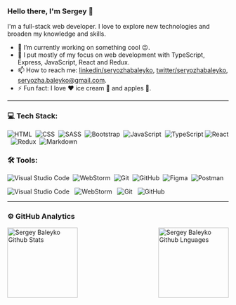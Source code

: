 ### Hello there, I'm Sergey 👋

I'm a full-stack web developer. I love to explore new technologies and broaden my knowledge and skills.

- 🔭 I’m currently working on something cool :wink:.
- 🌱 I put mostly of my focus on web development with TypeScript, Express, JavaScript, React and Redux.
- 📫 How to reach me: [linkedin/seryozhabaleyko](https://www.linkedin.com/in/seryozhabaleyko), [twitter/seryozhabaleyko](https://twitter.com/seryozhabaleyko), [seryozha.baleyko@gmail.com](mailto:seryozha.baleyko@gmail.com).
- ⚡ Fun fact: I love :heart: ice cream 🍨 and apples 🍏.

---

### 💻 Tech Stack:

![HTML](https://img.shields.io/badge/-HTML-333333?style=flat&logo=HTML5)&nbsp;
![CSS](https://img.shields.io/badge/-CSS-333333?style=flat&logo=CSS3)&nbsp;
![SASS](https://img.shields.io/badge/-SASS-333333?style=flat&logo=SASS)&nbsp;
![Bootstrap](https://img.shields.io/badge/-Bootstrap-333333?style=flat&logo=bootstrap&logoColor=563D7C)&nbsp;
![JavaScript](https://img.shields.io/badge/-JavaScript-333333?style=flat&logo=javascript)&nbsp;
![TypeScript](https://img.shields.io/badge/-TypeScript-333333?style=flat&logo=TypeScript&logoColor=007ACC)
![React](https://img.shields.io/badge/-React-333333?style=flat&logo=react)&nbsp;
![Redux](https://img.shields.io/badge/-Redux-333333?style=flat&logo=redux)&nbsp;
![Markdown](https://img.shields.io/badge/-Markdown-333333?style=flat&logo=markdown)&nbsp;

### 🛠 Tools:

![Visual Studio Code](https://img.shields.io/badge/-Visual%20Studio%20Code-333333?style=flat&logo=visual-studio-code&logoColor=007ACC)&nbsp;
![WebStorm](https://img.shields.io/badge/-WebStorm-333333?style=flat&logo=webstorm)&nbsp;
![Git](https://img.shields.io/badge/-Git-333333?style=flat&logo=git)&nbsp;
![GitHub](https://img.shields.io/badge/-GitHub-333333?style=flat&logo=github)&nbsp;
![Figma](https://img.shields.io/badge/-Figma-333333?style=flat&logo=figma)&nbsp;
![Postman](https://img.shields.io/badge/-Postman-333333?style=flat&logo=postman)&nbsp;

![Visual Studio Code](https://img.shields.io/badge/-Visual%20Studio%20Code-black?logo=visual-studio-code&style=social)&nbsp;&nbsp;
![WebStorm](https://img.shields.io/badge/-Git-black?logo=git&style=social)&nbsp;&nbsp;
![Git](https://img.shields.io/badge/-Git-black?logo=git&style=social)&nbsp;&nbsp;
![GitHub](https://img.shields.io/badge/-GitHub-black?logo=github&style=social)&nbsp;&nbsp;

---

### ⚙️ GitHub Analytics

<img height="160em" align="left" alt="Sergey Baleyko Github Stats" src="https://github-readme-stats.codestackr.vercel.app/api?username=seryozhabaleyko&show_icons=true" />
<img height="160em" align="right" alt="Sergey Baleyko Github Lnguages" src="https://github-readme-stats-eight-theta.vercel.app/api/top-langs/?username=seryozhabaleyko&layout=compact" />

<!--
**seryozhabaleyko/seryozhabaleyko** is a ✨ _special_ ✨ repository because its `README.md` (this file) appears on your GitHub profile.

Here are some ideas to get you started:

- 🔭 I’m currently working on ...
- 🌱 I’m currently learning ...
- 👯 I’m looking to collaborate on ...
- 🤔 I’m looking for help with ...
- 💬 Ask me about ...
- 📫 How to reach me: ...
- 😄 Pronouns: ...
- ⚡ Fun fact: ...
-->
